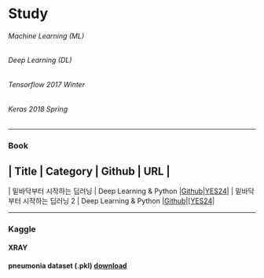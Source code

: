 # Study
###### Machine Learning (ML)
###### Deep Learning (DL)
###### Tensorflow 2017 Winter
###### Keras 2018 Spring
----------
### Book

| Title | Category | Github | URL |
-----------------------------------
| 밑바닥부터 시작하는 딥러닝 | Deep Learning & Python |[Github]()|[YES24](http://www.yes24.com/Product/Goods/34970929?scode=032&OzSrank=1)|
| 밑바닥부터 시작하는 딥러닝 2 | Deep Learning & Python |[Github]()|[[YES24](http://www.yes24.com/Product/Goods/72173703?scode=032&OzSrank=2)|


----------
### Kaggle
#### XRAY
#### pneumonia dataset (.pkl) [download](https://drive.google.com/drive/folders/102q8Y446NfhLaY_P_vAZFKNOHr8hMZ5w?usp=sharing)
